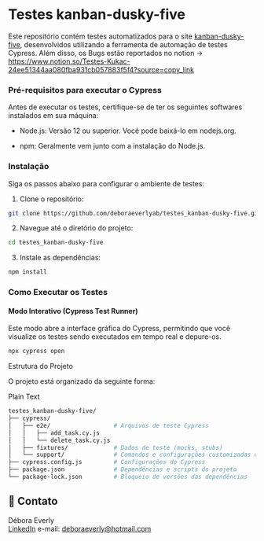 # Testes kanban-dusky-five

Este repositório contém testes automatizados para o site  [kanban-dusky-five]([https://nodejs.org/](https://kanban-dusky-five.vercel.app/)), desenvolvidos utilizando a ferramenta de automação de testes Cypress. Além disso, os Bugs estão reportados no notion -> https://www.notion.so/Testes-Kukac-24ee51344aa080fba931cb057883f5f4?source=copy_link

### Pré-requisitos para executar o Cypress

Antes de executar os testes, certifique-se de ter os seguintes softwares instalados em sua máquina:

- Node.js: Versão 12 ou superior. Você pode baixá-lo em nodejs.org.

- npm: Geralmente vem junto com a instalação do Node.js.

### Instalação

Siga os passos abaixo para configurar o ambiente de testes:

1. Clone o repositório:

```bash
git clone https://github.com/deboraeverlyab/testes_kanban-dusky-five.git
```

2. Navegue até o diretório do projeto:

```bash
cd testes_kanban-dusky-five
```


3. Instale as dependências:

```bash
npm install
```


### Como Executar os Testes

#### Modo Interativo (Cypress Test Runner)

Este modo abre a interface gráfica do Cypress, permitindo que você visualize os testes sendo executados em tempo real e depure-os.

```bash
npx cypress open 
```


Estrutura do Projeto

O projeto está organizado da seguinte forma:

Plain Text

```bash
testes_kanban-dusky-five/
├── cypress/
│   ├── e2e/                  # Arquivos de teste Cypress
│   │   ├── add_task.cy.js
│   │   └── delete_task.cy.js
│   ├── fixtures/             # Dados de teste (mocks, stubs)
│   └── support/              # Comandos e configurações customizadas do Cypress
├── cypress.config.js         # Configurações do Cypress
├── package.json              # Dependências e scripts do projeto
└── package-lock.json         # Bloqueio de versões das dependências

```

## 📧 Contato

Débora Everly  
[LinkedIn](https://www.linkedin.com/in/debora-everly/)
e-mail: deboraeverly@hotmail.com
